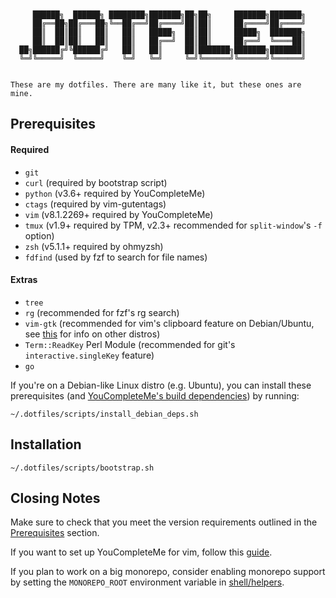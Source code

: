 ```


     ██████╗  ██████╗ ████████╗███████╗██╗██╗     ███████╗███████╗
     ██╔══██╗██╔═══██╗╚══██╔══╝██╔════╝██║██║     ██╔════╝██╔════╝
     ██║  ██║██║   ██║   ██║   █████╗  ██║██║     █████╗  ███████╗
     ██║  ██║██║   ██║   ██║   ██╔══╝  ██║██║     ██╔══╝  ╚════██║
  ██╗██████╔╝╚██████╔╝   ██║   ██║     ██║███████╗███████╗███████║
  ╚═╝╚═════╝  ╚═════╝    ╚═╝   ╚═╝     ╚═╝╚══════╝╚══════╝╚══════╝


These are my dotfiles. There are many like it, but these ones are mine.

```

## Prerequisites

#### Required

* `git`
* `curl` (required by bootstrap script)
* `python` (v3.6+ required by YouCompleteMe)
* `ctags` (required by vim-gutentags)
* `vim` (v8.1.2269+ required by YouCompleteMe)
* `tmux` (v1.9+ required by TPM, v2.3+ recommended for `split-window`'s `-f`
  option)
* `zsh` (v5.1.1+ required by ohmyzsh)
* `fdfind` (used by fzf to search for file names)

#### Extras

* `tree`
* `rg` (recommended for fzf's rg search)
* `vim-gtk` (recommended for vim's clipboard feature on Debian/Ubuntu,
  see [this](https://vim.fandom.com/wiki/Accessing_the_system_clipboard#Checking_for_X11-clipboard_support_in_terminal)
  for info on other distros)
* `Term::ReadKey` Perl Module (recommended for git's `interactive.singleKey`
  feature)
* `go`

If you're on a Debian-like Linux distro (e.g. Ubuntu), you can install these
prerequisites (and [YouCompleteMe's build dependencies](docs/YouCompleteMe.md))
by running:

```
~/.dotfiles/scripts/install_debian_deps.sh
```

## Installation

```
~/.dotfiles/scripts/bootstrap.sh
```

## Closing Notes

Make sure to check that you meet the version requirements outlined in the
[Prerequisites](#prerequisites) section.

If you want to set up YouCompleteMe for vim, follow this
[guide](docs/YouCompleteMe.md).

If you plan to work on a big monorepo, consider enabling monorepo support by
setting the `MONOREPO_ROOT` environment variable in
[shell/helpers](shell/helpers).
